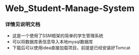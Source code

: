 # Web_Student-Manage-System

### 详情见说明文档

- 这是一个使用了SSM框架的简单的学生管理系统
- 可以将数据库表信息导入本地mysql数据库
- 下载后可以使用idea直接加载项目，前提是已经安装好Tomcat
